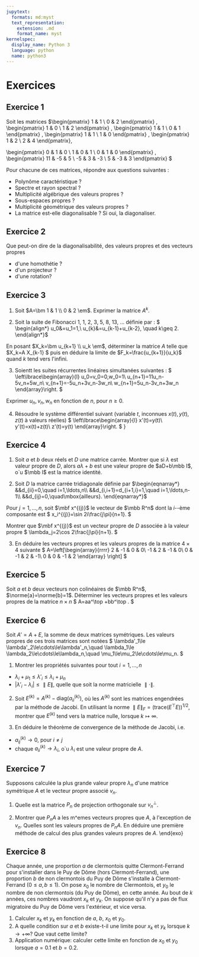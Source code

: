 ```yaml
---
jupytext:
  formats: md:myst
  text_representation:
    extension: .md
    format_name: myst
kernelspec:
  display_name: Python 3
  language: python
  name: python3
---
```

# Exercices

## Exercice 1

Soit les matrices 
$\begin{pmatrix}
1 & 1 \\
0 & 2 
\end{pmatrix}
, 
\begin{pmatrix} 
1 & 0 \\
1 & 2 
\end{pmatrix}
,
\begin{pmatrix} 
1 & 1 \\
0 & 1 
\end{pmatrix}
,
\begin{pmatrix}
1 & 1 \\
1 & 0 
\end{pmatrix}
,
\begin{pmatrix}
1 & 2 \\
2 & 4 
\end{pmatrix},

\begin{pmatrix}
0 & 1 & 0 \\
1 & 0 & 1 \\
0 & 1 & 0
\end{pmatrix}
,
\begin{pmatrix} 
11 & -5 & 5 \\
-5 & 3 & -3 \\
5 & -3 & 3
\end{pmatrix}
$

Pour chacune de ces matrices, répondre aux questions suivantes :
- Polynôme caractéristique ?
- Spectre et rayon spectral ?
- Multiplicité algébrique des valeurs propres ?
- Sous-espaces propres ?
- Multiplicité géométrique des valeurs propres ?
- La matrice est-elle diagonalisable ?  Si oui, la diagonaliser.


## Exercice 2
Que peut-on dire de la diagonalisabilité, des valeurs propres et des vecteurs propres
- d'une homothétie ?
- d'un projecteur ?
- d'une rotation?


## Exercice 3

1. Soit $A=\bm 
1 & 1 \\
0 & 2 
\em$.
Exprimer  la matrice $A^k$.

2.  Soit la suite de Fibonacci $1$, $1$, $2$, $3$, $5$, $8$, $13$, ... définie par :
$ \begin{align*}
u_0&=u_1=1,\\
u_{k}&=u_{k-1}+u_{k-2}, \quad k\geq 2.
\end{align*}$

En posant $X_k=\bm u_{k+1} \\ u_k \em$, déterminer la matrice $A$ telle que $X_k=A X_{k-1} $ puis en déduire la limite de $F_k=\frac{u_{k+1}}{u_k}$ quand $k$ tend vers l'infini.


3. Soientt les suites récurrentes linéaires simultanées suivantes :
$
\left\lbrace\begin{array}{l}
u_0=v_0=0,w_0=1\\
u_{n+1}=11u_n-5v_n+5w_n\\
v_{n+1}=-5u_n+3v_n-3w_n\\
w_{n+1}=5u_n-3v_n+3w_n
\end{array}\right.
$

Exprimer $u_n,v_n,w_n$ en fonction de $n$, pour $n\geq 0$. 

4.  Résoudre le système différentiel suivant (variable $t$, inconnues $x(t), y(t), z(t)$ à valeurs réelles)
$
\left\lbrace\begin{array}{l}
x'(t)=y(t)\\
y'(t)=x(t)+z(t)\\
z'(t)=y(t)
\end{array}\right.
$
}


## Exercice 4

1. Soit $a$ et $b$ deux réels et $D$ une matrice carrée. Montrer que si
$\lambda$ est valeur propre de $D$, alors $a\lambda+b$ est une valeur
propre de $aD+b\mbb I$, o\`u $\mbb I$ est la matrice identité.

2. Soit $D$ la matrice carrée tridiagonale définie par
$\begin{eqnarray*}
&&d_{ii}=0,\quad i=1,\ldots,n\\
&&d_{i,i+1}=d_{i+1,i}=1,\quad i=1,\ldots,n-1\\
&&d_{ij}=0,\quad\mbox{ailleurs}.
\end{eqnarray*}$

Pour $j=1,\ldots,n$, soit $\mbf x^{(j)}$ le vecteur de $\mbb R^n$ dont
la $i$--ème composante est
$
x_i^{(j)}=\sin 2i\frac{j\pi}{n+1}.
$

Montrer que $\mbf x^{(j)}$ est un vecteur propre de $D$ associée à la
valeur propre 
$
\lambda_j=2\cos 2\frac{j\pi}{n+1}.
$

3. En déduire les vecteurs propres et les valeurs propres de la
matrice $4\times 4$ suivante
$
A=\left[\begin{array}{rrrr}
  2 & -1 &  0 &  0\\
       -1 &  2 & -1 &  0\\
        0 & -1 &  2 & -1\\
        0 &  0 & -1 &  2
        \end{array}
  \right]
$

 

 

## Exercice 5
Soit $a$ et $b$ deux vecteurs non colinéaires de $\mbb R^n$, $\norme{a}=\norme{b}=1$. Déterminer
les vecteurs propres et les valeurs propres de la matrice $n\times n$
$
A=aa^\top +bb^\top .
$

 

## Exercice 6
Soit $A'=A+E$, la somme de deux matrices symétriques. Les valeurs propres
de ces trois matrices sont notées
$
\lambda'_1\le \lambda'_2\le\cdots\le\lambda'_n,\quad
\lambda_1\le \lambda_2\le\cdots\le\lambda_n,\quad
\mu_1\le\mu_2\le\cdots\le\mu_n.
$

1. Montrer les propriétés suivantes pour tout $i=1,\ldots,n$
- $\lambda_i+\mu_1\le\lambda'_i\le\lambda_i+\mu_n$
- $|\lambda'_i-\lambda_i|\le \parallel E\parallel$, quelle que soit 
la norme matricielle $\parallel\cdot\parallel$.


2. Soit $E^{(k)}=A^{(k)}-\mathrm{diag}(a_{ii}^{(k)})$, où les
$A^{(k)}$ sont les matrices engendrées par la méthode de Jacobi.
En utilisant la norme $\parallel E\parallel_F=(\mbox{trace}(E^\top E))^{1/2}$,
montrer que $E^{(k)}$ tend vers la matrice nulle, lorsque 
$k\longmapsto \infty$.

3. En déduire le théorème de convergence de la méthode de Jacobi, i.e.
- $a_{ij}^{(k)}\longrightarrow 0$, pour $i\ne j$
- chaque $a_{ii}^{(k)}\longrightarrow \lambda_i$, o\`u $\lambda_i$
est une valeur propre de $A$. 


## Exercice 7
Supposons calculée la plus grande valeur propre $\lambda_n$ d'une 
matrice symétrique $A$ et le vecteur propre associé $v_n$.

1. Quelle est la matrice $P_n$ de projection orthogonale sur 
$v_n^\perp$.

2. Montrer que $P_nA$ a les m\^emes vecteurs propres que $A$, à
l'exception de $v_n$. Quelles sont les valeurs propres de $P_nA$.
En déduire une première méthode de calcul des plus grandes valeurs 
propres de $A$.
\end{exo}


## Exercice 8
 Chaque année, une proportion $a$ de clermontois quitte Clermont-Ferrand pour s'installer 
dans le Puy de Dôme (hors Clermont-Ferrand), une proportion $b$ de non clermontois
du Puy de Dôme s'installe à Clermont-Ferrand ($0\le a,b\le 1$). On pose $x_0$ le nombre
de Clermontois, et $y_0$ le nombre de non clermontois (du Puy de Dôme), en cette année.
 Au bout de $k$ années, ces nombres vaudront $x_k$ et $y_k$. On suppose qu'il n'y a pas
de flux migratoire du Puy de Dôme vers l'extérieur, et vice versa.

1. Calculer $x_k$ et $y_k$ en fonction de $a$, $b$, $x_0$ et $y_0$.
2. A quelle condition sur $a$ et $b$ existe-t-il une limite pour $x_k$ et
$y_k$ lorsque $k\rightarrow+\infty$? Que vaut cette limite?
3. Application numérique: calculer cette limite en fonction de $x_0$ et $y_0$ lorsque
$a=0.1$ et $b=0.2$.


